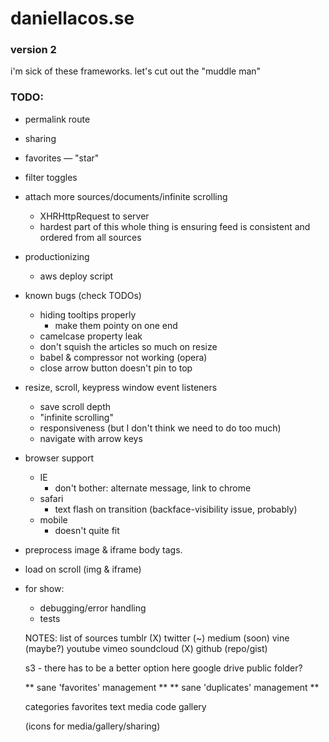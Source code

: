 # daniellacos.se
### version 2

i'm sick of these frameworks. let's cut out the "muddle man"

### TODO:
* permalink route
* sharing

* favorites — "star"
* filter toggles
* attach more sources/documents/infinite scrolling
  * XHRHttpRequest to server
  * hardest part of this whole thing is ensuring feed is consistent and ordered from all sources

* productionizing
  * aws deploy script

* known bugs (check TODOs)
  * hiding tooltips properly
    * make them pointy on one end
  * camelcase property leak
  * don't squish the articles so much on resize
  * babel & compressor not working (opera)
  * close arrow button doesn't pin to top

* resize, scroll, keypress window event listeners
  * save scroll depth
  * "infinite scrolling"
  * responsiveness (but I don't think we need to do too much)
  * navigate with arrow keys

* browser support
  * IE
    * don't bother: alternate message, link to chrome
  * safari
    * text flash on transition (backface-visibility issue, probably)
  * mobile
    * doesn't quite fit

* preprocess image & iframe body tags.
 * load on scroll (img & iframe)

* for show:
  * debugging/error handling
  * tests

  NOTES: list of sources
    tumblr (X)
    twitter (~)
    medium (soon)
    vine   (maybe?)
    youtube
    vimeo
    soundcloud (X)
    github (repo/gist)

    s3 - there has to be a better option here
    google drive public folder?

    ** sane 'favorites' management **
    ** sane 'duplicates' management **

  categories
    favorites
    text
    media
    code
    gallery

  (icons for media/gallery/sharing)
